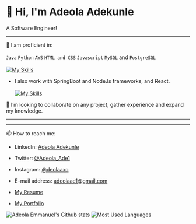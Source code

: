 # 👋 Hi, I'm Adeola Adekunle
A Software Engineer!
__________________________________________________________________________________________________________________________________________________________

🌱 I am proficient in:\
\
`Java` `Python` `AWS` `HTML and CSS` `Javascript` `MySQL` and `PostgreSQL`\
\
[![My Skills](https://skillicons.dev/icons?i=java,python,aws,html,css,js,sql,postman)](https://skillicons.dev)


- I also work with SpringBoot and NodeJs frameworks, and React. \
\
[![My Skills](https://skillicons.dev/icons?i=spring,nodejs,react)](https://skillicons.dev)
 
 💞️ I’m looking to collaborate on any project, gather experience and expand my knowledge.
 
 ----------------------------------------------------------------------------------------------------------------------------------------------------------
 __________________________________________________________________________________________________________________________________________________________
 📫 How to reach me:
 - LinkedIn: [Adeola Adekunle](https://linkedin.com/in/adeola-adekunle-emmanuel)
 - Twitter: [@Adeola_Ade1](https://twitter.com/Adeola_Ade1)
 - Instagram: [@deolaaxo](https://www.instagram.com/deolaaxo/)
 - E-mail address: [adeolaae1@gmail.com](adeolaae1@gmail.com)
   
 -  [My Resume](https://acrobat.adobe.com/id/urn:aaid:sc:EU:fe910a44-707f-4652-9962-97f9a58a7bef)
 -  [My Portfolio](https://docs.google.com/document/d/1SdyO5W8dD08KvJvuhlOSzpwd5rnZxbuYBZtfZ3f3kHA/edit?usp=sharing)

 ![Adeola Emmanuel's Github stats](https://github-readme-stats.vercel.app/api?username=RevEmmanuel&theme=highcontrast&show_icons=true&count_private=true&bg_color=00008B&title_color=ADD8E6&icon_color=ADD8E6&text_color=FFFFFF)
 ![Most Used Languages](https://github-readme-stats.vercel.app/api/top-langs/?username=RevEmmanuel&layout=compact&langs_count=6&theme=dark&bg_color=00008B&title_color=ADD8E6&text_color=FFFFFF&card_width=300)
<!---
RevEmmanuel/RevEmmanuel is a ✨ special ✨ repository because its `README.md` (this file) appears on your GitHub profile.
You can click the Preview link to take a look at your changes.
--->
